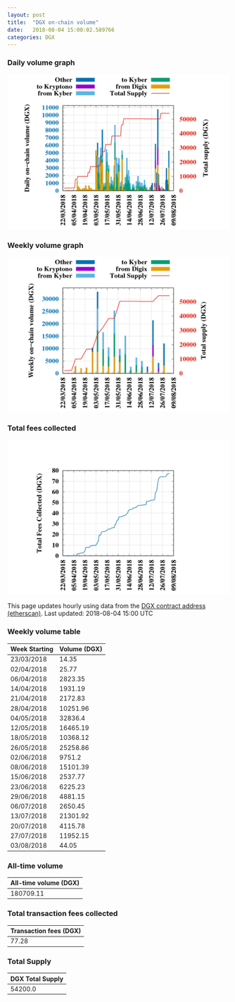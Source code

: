 ```yaml
---
layout: post
title:  "DGX on-chain volume"
date:   2018-08-04 15:00:02.589766
categories: DGX
---
```


### Daily volume graph

![DGX daily volume graph](dgxvolume_scripts/daily.png)

### Weekly volume graph

![DGX weekly volume graph](dgxvolume_scripts/out.png)

### Total fees collected

![Total fees collected](dgxvolume_scripts/fees.png)

This page updates hourly using data from the [DGX contract address (etherscan)](https://etherscan.io/token/0x4f3afec4e5a3f2a6a1a411def7d7dfe50ee057bf). Last updated:
2018-08-04 15:00 UTC

### Weekly volume table

Week Starting | Volume (DGX)
--- | ---
23/03/2018|14.35
02/04/2018|25.77
06/04/2018|2823.35
14/04/2018|1931.19
21/04/2018|2172.83
28/04/2018|10251.96
04/05/2018|32836.4
12/05/2018|16465.19
18/05/2018|10368.12
26/05/2018|25258.86
02/06/2018|9751.2
08/06/2018|15101.39
15/06/2018|2537.77
23/06/2018|6225.23
29/06/2018|4881.15
06/07/2018|2650.45
13/07/2018|21301.92
20/07/2018|4115.78
27/07/2018|11952.15
03/08/2018|44.05


### All-time volume

| All-time volume (DGX) |
| --- |
|180709.11|

### Total transaction fees collected

| Transaction fees (DGX) |
| --- |
|77.28|

### Total Supply

| DGX Total Supply |
| --- |
|54200.0|

